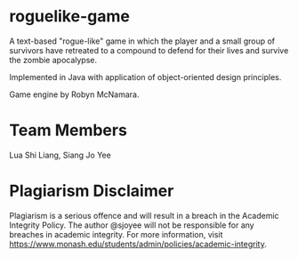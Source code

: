 # roguelike-game
A text-based "rogue-like" game in which the player and a small group of survivors have retreated to a compound to defend for their lives and survive the zombie apocalypse.

Implemented in Java with application of object-oriented design principles.

Game engine by Robyn McNamara.

# Team Members
Lua Shi Liang, Siang Jo Yee

# Plagiarism Disclaimer
Plagiarism is a serious offence and will result in a breach in the Academic Integrity Policy. The author @sjoyee will not be responsible for any breaches in academic integrity. For more information, visit https://www.monash.edu/students/admin/policies/academic-integrity.
